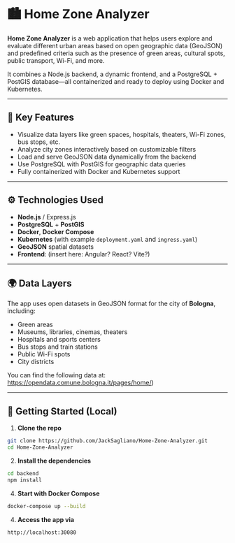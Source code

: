 # 🏙️ Home Zone Analyzer

**Home Zone Analyzer** is a web application that helps users explore and evaluate different urban areas based on open geographic data (GeoJSON) and predefined criteria such as the presence of green areas, cultural spots, public transport, Wi-Fi, and more.

It combines a Node.js backend, a dynamic frontend, and a PostgreSQL + PostGIS database—all containerized and ready to deploy using Docker and Kubernetes.

---

## 📌 Key Features

- Visualize data layers like green spaces, hospitals, theaters, Wi-Fi zones, bus stops, etc.
- Analyze city zones interactively based on customizable filters
- Load and serve GeoJSON data dynamically from the backend
- Use PostgreSQL with PostGIS for geographic data queries
- Fully containerized with Docker and Kubernetes support

---

## ⚙️ Technologies Used

- **Node.js** / Express.js
- **PostgreSQL** + **PostGIS**
- **Docker**, **Docker Compose**
- **Kubernetes** (with example `deployment.yaml` and `ingress.yaml`)
- **GeoJSON** spatial datasets
- **Frontend**: (insert here: Angular? React? Vite?)

---

## 🌍 Data Layers

The app uses open datasets in GeoJSON format for the city of **Bologna**, including:

- Green areas 
- Museums, libraries, cinemas, theaters
- Hospitals and sports centers
- Bus stops and train stations
- Public Wi-Fi spots
- City districts

You can find the following data at: https://opendata.comune.bologna.it/pages/home/)

---

## 🚀 Getting Started (Local)

1. **Clone the repo**  
```bash
git clone https://github.com/JackSagliano/Home-Zone-Analyzer.git
cd Home-Zone-Analyzer
```
2. **Install the dependencies**
```bash
cd backend
npm install
```
4. **Start with Docker Compose**
```bash
docker-compose up --build
```

4. **Access the app via**
```bash
http://localhost:30080
```
